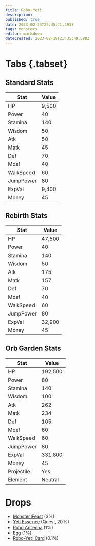 ```yaml
---
title: Robo-Yeti
description: 
published: true
date: 2023-02-23T22:45:41.195Z
tags: monsters
editor: markdown
dateCreated: 2023-02-18T23:35:49.588Z
---
```


# Tabs {.tabset}

## Standard Stats

|Stat|Value|
|-|-|
|HP|9,500|
|Power|40|
|Stamina|140|
|Wisdom|50|
|Atk|50|
|Matk|45|
|Def|70|
|Mdef|40|
|WalkSpeed|60|
|JumpPower|80|
|ExpVal|9,400|
|Money|45|
## Rebirth Stats

|Stat|Value|
|-|-|
|HP|47,500|
|Power|40|
|Stamina|140|
|Wisdom|50|
|Atk|175|
|Matk|157|
|Def|70|
|Mdef|40|
|WalkSpeed|60|
|JumpPower|80|
|ExpVal|32,900|
|Money|45|
## Orb Garden Stats

|Stat|Value|
|-|-|
|HP|192,500|
|Power|80|
|Stamina|140|
|Wisdom|100|
|Atk|262|
|Matk|234|
|Def|105|
|Mdef|60|
|WalkSpeed|60|
|JumpPower|80|
|ExpVal|331,800|
|Money|45|
|Projectile|Yes|
|Element|Neutral|

# Drops
 * [Monster Feast](/items/monster-feast.md) (3%)
 * [Yeti Essence](/items/yeti-essence.md) (Quest, 20%)
 * [Robo Antenna](/items/robo-antenna.md) (1%)
 * [Egg](/items/egg.md) (1%)
 * [Robo-Yeti Card](/items/robo-yeti-card.md) (0.1%)
